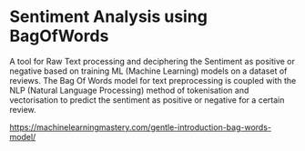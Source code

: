 # Sentiment Analysis using BagOfWords
A tool for Raw Text processing and deciphering the Sentiment as positive or negative based on training ML (Machine Learning) models on a dataset of reviews. The Bag Of Words model for text preprocessing is coupled with the NLP (Natural Language Processing) method of tokenisation and vectorisation to predict the sentiment as positive or negative for a certain review.



https://machinelearningmastery.com/gentle-introduction-bag-words-model/
